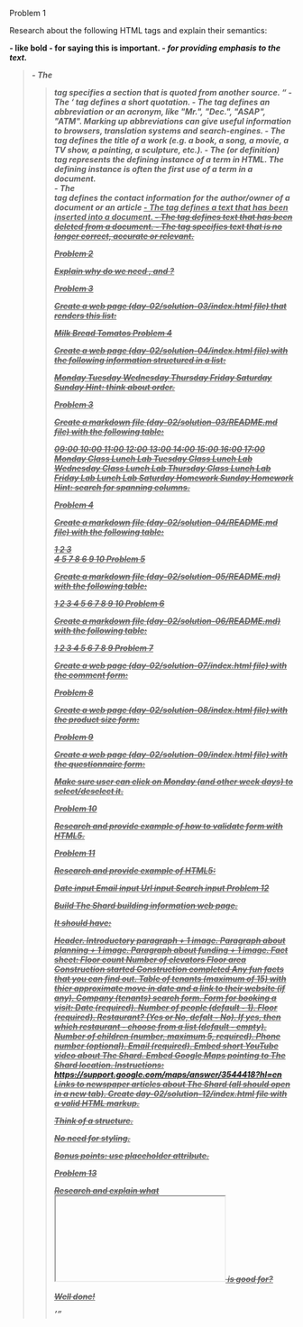 Problem 1

Research about the following HTML tags and explain their semantics:

<strong> - like bold - for saying this is important.
<em> - for providing emphasis to the text.
<blockquote> - The <blockquote> tag specifies a section that is quoted from another source.
<q> - The <q> tag defines a short quotation.
<abbr> - The <abbr> tag defines an abbreviation or an acronym, like "Mr.", "Dec.", "ASAP", "ATM".  Marking up abbreviations can give useful information to browsers, translation systems and search-engines.
<cite> - The <cite> tag defines the title of a work (e.g. a book, a song, a movie, a TV show, a painting, a sculpture, etc.).
<dfn> - The <dfn> (or definition) tag represents the defining instance of a term in HTML.
The defining instance is often the first use of a term in a document.
<address> - The <address> tag defines the contact information for the author/owner of a document or an article
<ins> - The <ins> tag defines a text that has been inserted into a document.
<del> - The <del> tag defines text that has been deleted from a document.
<s> - The <s> tag specifies text that is no longer correct, accurate or relevant.

Problem 2

Explain why do we need <thead>, <tbody> and <tfoot>?

Problem 3

Create a web page (day-02/solution-03/index.html file) that renders this list:

Milk
Bread
Tomatos
Problem 4

Create a web page (day-02/solution-04/index.html file) with the following information structured in a list:

Monday
Tuesday
Wednesday
Thursday
Friday
Saturday
Sunday
Hint: think about order.

Problem 3

Create a markdown file (day-02/solution-03/README.md file) with the following table:

09:00	10:00	11:00	12:00	13:00	14:00	15:00	16:00	17:00
Monday	Class	Lunch	Lab
Tuesday	Class	Lunch	Lab
Wednesday	Class	Lunch	Lab
Thursday	Class	Lunch	Lab
Friday	Lab	Lunch	Lab
Saturday	Homework
Sunday	Homework
Hint: search for spanning columns.

Problem 4

Create a markdown file (day-02/solution-04/README.md file) with the following table:

1	2
3	
4	5
7	8
6
9	10
Problem 5

Create a markdown file (day-02/solution-05/README.md) with the following table:

1	2
3	4	5	6
7	8
9	10
Problem 6

Create a markdown file (day-02/solution-06/README.md) with the following table:

1
2	3	4	5
6	7
8	9
Problem 7

Create a web page (day-02/solution-07/index.html file) with the comment form:



Problem 8

Create a web page (day-02/solution-08/index.html file) with the product size form:



Problem 9

Create a web page (day-02/solution-09/index.html file) with the questionnaire form:



Make sure user can click on Monday (and other week days) to select/deselect it.

Problem 10

Research and provide example of how to validate form with HTML5.

Problem 11

Research and provide example of HTML5:

Date input
Email input
Url input
Search input
Problem 12



Build The Shard building information web page.

It should have:

Header.
Introductory paragraph + 1 image.
Paragraph about planning + 1 image.
Paragraph about funding + 1 image.
Fact sheet:
Floor count
Number of elevators
Floor area
Construction started
Construction completed
Any fun facts that you can find out.
Table of tenants (maximum of 15) with thier approximate move in date and a link to their website (if any).
Company (tenants) search form.
Form for booking a visit:
Date (required).
Number of people (default - 1).
Floor (required).
Restaurant? (Yes or No, defalt - No).
If yes, then which restaurant - choose from a list (default - empty).
Number of children (number, maximum 5, required).
Phone number (optional).
Email (required).
Embed short YouTube video about The Shard.
Embed Google Maps pointing to The Shard location. Instructions: https://support.google.com/maps/answer/3544418?hl=en
Links to newspaper articles about The Shard (all should open in a new tab).
Create day-02/solution-12/index.html file with a valid HTML markup.

Think of a structure.

No need for styling.

Bonus points: use placeholder attribute.

Problem 13

Research and explain what <iframe></iframe> is good for?

Well done!